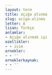 ```yaml
---
layout: term
title: açığa alınma
slug: aciga-alinma
letter: A
lisan: Türkçe
anlamlar:
- Açığa alınmak işi
ozellikler:
- - isim
ornekler:
- - ''
orneklerkaynak:
- - ''
---
```

